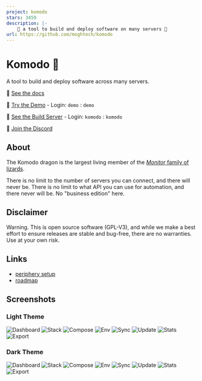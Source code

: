 ```yaml
---
project: komodo
stars: 3459
description: |-
    🦎 a tool to build and deploy software on many servers 🦎
url: https://github.com/moghtech/komodo
---
```


# Komodo 🦎

A tool to build and deploy software across many servers. 

🦎 [See the docs](https://komo.do)

🦎 [Try the Demo](https://demo.komo.do) - Login: `demo` : `demo`

🦎 [See the Build Server](https://build.komo.do)  - Login: `komodo` : `komodo`

🦎 [Join the Discord](https://discord.gg/DRqE8Fvg5c)

## About

The Komodo dragon is the largest living member of the [*Monitor* family of lizards](https://en.wikipedia.org/wiki/Monitor_lizard).

There is no limit to the number of servers you can connect, and there will never be. There is no limit to what API you can use for automation, and there never will be. No "business edition" here.

## Disclaimer

Warning. This is open source software (GPL-V3), and while we make a best effort to ensure releases are stable and bug-free,
there are no warranties. Use at your own risk.

## Links

- [periphery setup](https://github.com/mbecker20/komodo/blob/main/scripts/readme.md)
- [roadmap](https://github.com/mbecker20/komodo/blob/main/roadmap.md)

## Screenshots

### Light Theme

![Dashboard](https://raw.githubusercontent.com/mbecker20/komodo/main/screenshots/Light-Dashboard.png)
![Stack](https://raw.githubusercontent.com/mbecker20/komodo/main/screenshots/Light-Stack.png)
![Compose](https://raw.githubusercontent.com/mbecker20/komodo/main/screenshots/Light-Compose.png)
![Env](https://raw.githubusercontent.com/mbecker20/komodo/main/screenshots/Light-Env.png)
![Sync](https://raw.githubusercontent.com/mbecker20/komodo/main/screenshots/Light-Sync.png)
![Update](https://raw.githubusercontent.com/mbecker20/komodo/main/screenshots/Light-Update.png)
![Stats](https://raw.githubusercontent.com/mbecker20/komodo/main/screenshots/Light-Stats.png)
![Export](https://raw.githubusercontent.com/mbecker20/komodo/main/screenshots/Light-Export.png)

### Dark Theme

![Dashboard](https://raw.githubusercontent.com/mbecker20/komodo/main/screenshots/Dark-Dashboard.png)
![Stack](https://raw.githubusercontent.com/mbecker20/komodo/main/screenshots/Dark-Stack.png)
![Compose](https://raw.githubusercontent.com/mbecker20/komodo/main/screenshots/Dark-Compose.png)
![Env](https://raw.githubusercontent.com/mbecker20/komodo/main/screenshots/Dark-Env.png)
![Sync](https://raw.githubusercontent.com/mbecker20/komodo/main/screenshots/Dark-Sync.png)
![Update](https://raw.githubusercontent.com/mbecker20/komodo/main/screenshots/Dark-Update.png)
![Stats](https://raw.githubusercontent.com/mbecker20/komodo/main/screenshots/Dark-Stats.png)
![Export](https://raw.githubusercontent.com/mbecker20/komodo/main/screenshots/Dark-Export.png)

